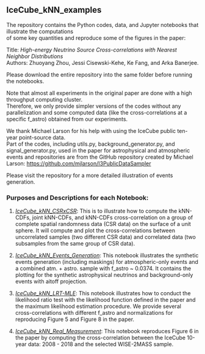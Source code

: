 ## IceCube_kNN_examples ##

The repository contains the Python codes, data, and Jupyter notebooks that illustrate the computations <br>
of some key quantities and reproduce some of the figures in the paper:

Title: *High-energy Neutrino Source Cross-correlations with Nearest Neighbor Distributions*<br>
Authors: Zhuoyang Zhou, Jessi Cisewski-Kehe, Ke Fang, and Arka Banerjee.

Please download the entire repository into the same folder before running the notebooks. 

Note that almost all experiments in the original paper are done with a high throughput computing cluster. <br>
Therefore, we only provide simpler versions of the codes without any parallelization and some computed data (like the cross-correlations 
at a specific f_astro) obtained from our experiments.

We thank Michael Larson for his help with using the IceCube public ten-year point-source data.<br>
Part of the codes, including utils.py, background_generator.py, and signal_generator.py, used in the paper 
for astrophysical and atmospheric events and repositories are from the GitHub repository created by Michael Larson: https://github.com/mjlarson/I3PublicDataSampler<br>

Please visit the repository for a more detailed illustration of events generation.

### Purposes and Descriptions for each Notebook:
1. <ins>*IceCube_kNN_CSRxCSR*</ins>: This is to illustrate how to compute the kNN-CDFs, joint kNN-CDFs, and kNN-CDFs cross-correlation on a group of complete spatial randomness
data (CSR data) on the surface of a unit sphere. It will compute and plot the cross-correlations between uncorrelated samples (two different CSR data) and
correlated data (two subsamples from the same group of CSR data).

2. <ins>*IceCube_kNN_Events_Generation*</ins>: This notebook illustrates the synthetic events generation (including maskings) for atmospheric-only events and a combined atm. + astro. sample
with f_astro ~ 0.0374. It contains the plotting for the synthetic astrophysical neutrinos and background-only events with aitoff projection.

3. <ins>*IceCube_kNN_LRT-MLE*</ins>: This notebook illustrates how to conduct the likelihood ratio test with the likelihood function defined in the paper and the maximum likelihood
estimation procedure. We provide several cross-correlations with different f_astro and normalizations for reproducing Figure 5 and Figure 8 in the paper.

4. <ins>*IceCube_kNN_Real_Measurement*</ins>: This notebook reproduces Figure 6 in the paper by computing the cross-correlation between the IceCube 10-year data: 2008 - 2018 and the selected WISE-2MASS sample. 
